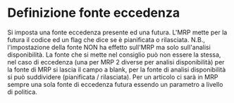 # Definizione fonte eccedenza
Si imposta una fonte eccedenza presente ed una futura.
L'MRP mette per la futura il codice ed un flag che dice se è pianificata o rilasciata.
N.B., l'impostazione della fonte NON ha effetto sull'MRP ma solo sull'analisi disponibilità.
La fonte che si mette nel consiglio può non essere la stessa, nel caso di eccedenza (una per MRP 2 diverse per analisi disponibilità) per la fonte di MRP si lascia il campo a blank, per la fonte di analisi disponibilità si può suddividere (pianificata / rilasciata).
Per un articolo ci sarà in MRP sempre una sola fonte di eccedenza futura essendo un parametro a livello di politica.
